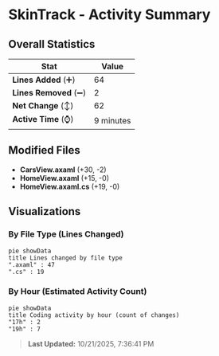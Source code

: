 # SkinTrack - Activity Summary 

## Overall Statistics

| Stat                   | Value                                                             |
| ---------------------- | ----------------------------------------------------------------- |
| **Lines Added** (➕)   | 64                                          |
| **Lines Removed** (➖) | 2                                        |
| **Net Change** (↕)    | 62                |
| **Active Time** (⌚)   | 9 minutes |


## Modified Files
- **CarsView.axaml** (+30, -2)
- **HomeView.axaml** (+15, -0)
- **HomeView.axaml.cs** (+19, -0)

## Visualizations

### By File Type (Lines Changed)

```mermaid
pie showData
title Lines changed by file type
".axaml" : 47
".cs" : 19
```

### By Hour (Estimated Activity Count)

```mermaid
pie showData
title Coding activity by hour (count of changes)
"17h" : 2
"19h" : 7
```


> **Last Updated:** 10/21/2025, 7:36:41 PM